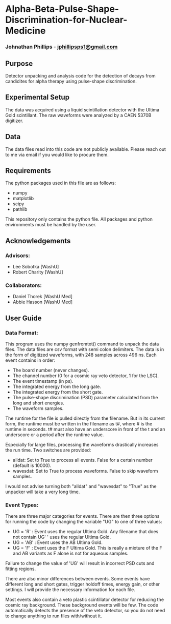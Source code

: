 # Alpha-Beta-Pulse-Shape-Discrimination-for-Nuclear-Medicine
### Johnathan Phillips - jphillipsps1@gmail.com
  
## Purpose
Detector unpacking and analysis code for the detection of decays from candidites for alpha therapy using pulse-shape discrimination.

## Experimental Setup
The data was acquired using a liquid scintillation detector with the Ultima Gold scintillant. The raw waveforms were analyzed by a CAEN 5370B digitizer.

## Data
The data files read into this code are not publicly available. Please reach out to me via email if you would like to procure them.

## Requirements
The python packages used in this file are as follows:
* numpy
* matplotlib
* scipy
* pathlib
  
This repository only contains the python file. All packages and python environments must be handled by the user.

## Acknowledgements 

### Advisors:
* Lee Sobotka [WashU]
* Robert Charity [WashU]
### Collaborators:
* Daniel Thorek [WashU Med]
* Abbie Hasson [WashU Med]

## User Guide

### Data Format:
This program uses the numpy genfromtxt() command to unpack the data files. The data files are csv format with semi colon delimiters. The data is in the form of digitized waveforms, with 248 samples across 496 ns. Each event contains in order:
* The board number (never changes).
* The channel number (0 for a cosmic ray veto detector, 1 for the LSC).
* The event timestamp (in ps).
* The integrated energy from the long gate.
* The integrated energy from the short gate.
* The pulse-shape discrimination (PSD) parameter calculated from the long and short energies.
* The waveform samples.

The runtime for the file is pulled directly from the filename. But in its current form, the runtime must be written in the filename as t#, where # is the runtime in seconds. t# must also have an underscore in front of the t and an underscore or a period after the runtime value.

Especially for large files, processing the waveforms drastically increases the run time. Two switches are provided:
* alldat: Set to True to process all events. False for a certain number (default is 10000).
* wavesdat: Set to True to process waveforms. False to skip waveform samples.

I would not advise turning both "alldat" and "wavesdat" to "True" as the unpacker will take a very long time.

### Event Types:
There are three major categories for events. There are then three options for running the code by changing the variable "UG" to one of three values:
* UG = 'R' : Event uses the regular Ultima Gold. Any filename that does not contain UG' ' uses the regular Ultima Gold.
* UG = 'AB' : Event uses the AB Ultima Gold.
* UG = 'F' : Event uses the F Ultima Gold. This is really a mixture of the F and AB variants as F alone is not for aqueous samples.

Failure to change the value of 'UG' will result in incorrect PSD cuts and fitting regions.

There are also minor differences between events. Some events have different long and short gates, trigger holdoff times, energy gain, or other settings. I will provide the necessary information for each file.

Most events also contain a veto plastic scintillator detector for reducing the cosmic ray background. These background events will be few. The code automatically detects the presence of the veto detector, so you do not need to change anything to run files with/without it.

